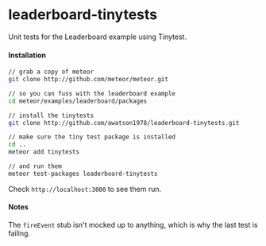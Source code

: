 leaderboard-tinytests
=====================

Unit tests for the Leaderboard example using Tinytest.  


#### Installation  

````sh
// grab a copy of meteor 
git clone http://github.com/meteor/meteor.git

// so you can fuss with the leaderboard example
cd meteor/examples/leaderboard/packages

// install the tinytests
git clone http://github.com/awatson1978/leaderboard-tinytests.git

// make sure the tiny test package is installed
cd ..
meteor add tinytests

// and run them
meteor test-packages leaderboard-tinytests
````

Check ``http://localhost:3000`` to see them run.


#### Notes  

The ``fireEvent`` stub isn't mocked up to anything, which is why the last test is failing.
